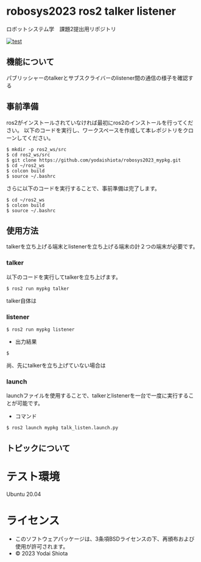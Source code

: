 # robosys2023 ros2 talker listener

ロボットシステム学　課題2提出用リポジトリ

[![test](https://github.com/yodaishiota/robosys2023_mypkg/actions/workflows/test.yml/badge.svg)](https://github.com/yodaishiota/robosys2023_mypkg/actions/workflows/test.yml)

## 機能について
パブリッシャーのtalkerとサブスクライバーのlistener間の通信の様子を確認する

## 事前準備
ros2がインストールされていなければ最初にros2のインストールを行ってください。
以下のコードを実行し、ワークスペースを作成して本レポジトリをクローンしてください。
```
$ mkdir -p ros2_ws/src
$ cd ros2_ws/src
$ git clone https://github.com/yodaishiota/robosys2023_mypkg.git
$ cd ~/ros2_ws
$ colcon build
$ source ~/.bashrc
```
さらに以下のコードを実行することで、事前準備は完了します。
```
$ cd ~/ros2_ws
$ colcon build
$ source ~/.bashrc
```

## 使用方法
talkerを立ち上げる端末とlistenerを立ち上げる端末の計２つの端末が必要です。
### talker
以下のコードを実行してtalkerを立ち上げます。
```
$ ros2 run mypkg talker
```
talker自体は

### listener
```
$ ros2 run mypkg listener
```
* 出力結果
```
$
```
尚、先にtalkerを立ち上げていない場合は

### launch
launchファイルを使用することで、talkerとlistenerを一台で一度に実行することが可能です。
* コマンド
```
$ ros2 launch mypkg talk_listen.launch.py
```

## トピックについて

# テスト環境
Ubuntu 20.04

# ライセンス
* このソフトウェアパッケージは、3条項BSDライセンスの下、再頒布および使用が許可されます。
* © 2023 Yodai Shiota
